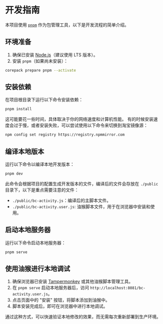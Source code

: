 # 开发指南

本项目使用 [`pnpm`](https://pnpm.io/) 作为包管理工具，以下是开发流程的简单介绍。

## 环境准备

1. 确保已安装 [Node.js](https://nodejs.org/)（建议使用 LTS 版本）。
2. 安装 `pnpm`（如果尚未安装）：

```bash
corepack prepare pnpm --activate
```

## 安装依赖

在项目根目录下运行以下命令安装依赖：
```bash
pnpm install
```
这可能要花一些时间，具体取决于你的网络速度和计算机性能。
有的时候安装速度会过于慢，或者安装失败，可以尝试使用以下命令来切换到淘宝镜像源：
```bash
npm config set registry https://registry.npmmirror.com
```

## 编译本地版本

运行以下命令以编译本地开发版本：
```bash
pnpm dev
```
此命令会根据项目的配置生成开发版本的文件，编译后的文件会存放在 `./public` 目录下，以下是重点需要注意的文件：

- `./public/bc-activity.js`：编译后的主脚本文件。
- `./public/bc-activity.user.js`: 油猴脚本文件，用于在浏览器中安装和使用。

## 启动本地服务器

运行以下命令启动本地服务器：
```bash
pnpm serve
```

## 使用油猴进行本地调试

1. 确保浏览器已安装 [Tampermonkey](https://www.tampermonkey.net/) 或其他油猴脚本管理工具。
2. 在 `pnpm serve` 启动本地服务器后，访问 `http://localhost:8081/bc-activity.user.js`。
3. 点击页面中的 "安装" 按钮，将脚本添加到油猴中。
4. 脚本安装完成后，即可在浏览器中进行本地调试。

通过这种方式，可以快速验证本地修改的效果，而无需每次重新部署到生产环境。